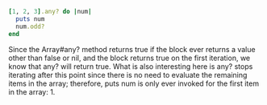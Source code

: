 ```ruby
[1, 2, 3].any? do |num|
  puts num
  num.odd?
end
```

Since the Array#any? method returns true if the block ever returns a value other than false or nil, and the block returns true on the first iteration, we know that any? will return true. What is also interesting here is any? stops iterating after this point since there is no need to evaluate the remaining items in the array; therefore, puts num is only ever invoked for the first item in the array: 1.
